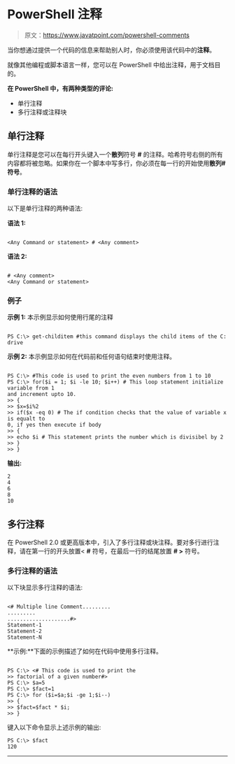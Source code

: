 # PowerShell 注释

> 原文：<https://www.javatpoint.com/powershell-comments>

当你想通过提供一个代码的信息来帮助别人时，你必须使用该代码中的**注释**。

就像其他编程或脚本语言一样，您可以在 PowerShell 中给出注释，用于文档目的。

**在 PowerShell 中，有两种类型的评论:**

*   单行注释
*   多行注释或注释块

## 单行注释

单行注释是您可以在每行开头键入一个**散列**符号 **#** 的注释。哈希符号右侧的所有内容都将被忽略。如果你在一个脚本中写多行，你必须在每一行的开始使用**散列# 符号**。

### 单行注释的语法

以下是单行注释的两种语法:

**语法 1:**

```

<Any Command or statement> # <Any comment>

```

**语法 2:**

```

# <Any comment> 
<Any Command or statement>

```

### 例子

**示例 1:** 本示例显示如何使用行尾的注释

```

PS C:\> get-childitem #this command displays the child items of the C: drive

```

**示例 2:** 本示例显示如何在代码前和任何语句结束时使用注释。

```

PS C:\> #This code is used to print the even numbers from 1 to 10
PS C:\> for($i = 1; $i -le 10; $i++) # This loop statement initialize variable from 1
and increment upto 10.
>> {
>> $x=$i%2
>> if($x -eq 0) # The if condition checks that the value of variable x is equalt to 
0, if yes then execute if body
>> {
>> echo $i # This statement prints the number which is divisibel by 2
>> }
>> }

```

**输出:**

```
2
4
6
8
10

```

## 多行注释

在 PowerShell 2.0 或更高版本中，引入了多行注释或块注释。要对多行进行注释，请在第一行的开头放置< **#** 符号，在最后一行的结尾放置 **# >** 符号。

### 多行注释的语法

以下块显示多行注释的语法:

```

<# Multiple line Comment.........
.........
....................#>
Statement-1
Statement-2
Statement-N

```

**示例:**下面的示例描述了如何在代码中使用多行注释。

```

PS C:\> <# This code is used to print the
>> factorial of a given number#>
PS C:\> $a=5
PS C:\> $fact=1
PS C:\> for ($i=$a;$i -ge 1;$i--)
>> {
>> $fact=$fact * $i;
>> }

```

键入以下命令显示上述示例的输出:

```
PS C:\> $fact
120

```

* * *
